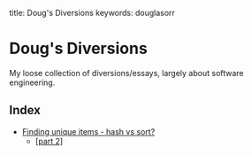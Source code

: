 title: Doug's Diversions
keywords: douglasorr

# Doug's Diversions

My loose collection of diversions/essays, largely about software engineering.

## Index

 - [Finding unique items - hash vs sort?](2019-09-hash-vs-sort/article.md)
    - [\[part 2\]](2019-09-hash-vs-sort-2/article.md)
